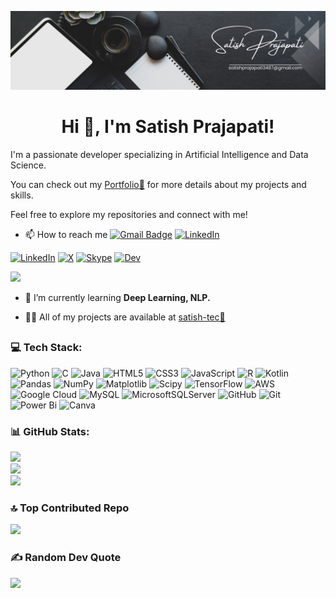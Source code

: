 
![Banner Image](https://github.com/satish-tec/satish-tec/blob/bf3caf51aec920cd7a960c438fe4d61e5157df93/Black%20and%20White%20Simple%20Art%20Director%20LinkedIn%20Banner.png)


<h1 align="center">Hi 👋, I'm Satish Prajapati! </h1>
I'm a passionate developer specializing in Artificial Intelligence and Data Science.

You can check out my [Portfolio🔗](https://satish-tec.github.io/) for more details about my projects and skills.

Feel free to explore my repositories and connect with me!

- 📫 How to reach me
[![Gmail Badge](https://img.shields.io/badge/Gmail-D14836?style=for-the-badge&logo=gmail&logoColor=white)](mailto:satishprajapati3487@gmail.com)
[![LinkedIn](https://img.shields.io/badge/LinkedIn-Connect-blue?style=flat-square&logo=linkedin)](https://www.linkedin.com/in/satish132)

[![LinkedIn](https://img.shields.io/badge/LinkedIn-0077B5)](https://www.linkedin.com/in/satish132)
 [![X](https://img.shields.io/badge/X-black)](https://x.com/satishp132) 
 [![Skype](https://img.shields.io/badge/Skype-brightgreen)](https://join.skype.com/invite/WLbN90G1NGJO)
 [![Dev](https://img.shields.io/badge/Dev-black)](https://dev.to/satishp132)

[![](https://visitcount.itsvg.in/api?id=Satishp132&icon=2&color=12)](https://visitcount.itsvg.in)
 
- 🌱 I’m currently learning **Deep Learning, NLP.**

- 👨‍💻 All of my projects are available at [satish-tec🔗](https://github.com/satish-tec)

<h2 align="center"> </h2>

### 💻 Tech Stack:
![Python](https://img.shields.io/badge/python-3670A0?style=flat&logo=python&logoColor=ffdd54) ![C](https://img.shields.io/badge/c-%2300599C.svg?style=flat&logo=c&logoColor=white) ![Java](https://img.shields.io/badge/java-%23ED8B00.svg?style=flat&logo=openjdk&logoColor=white) ![HTML5](https://img.shields.io/badge/html5-%23E34F26.svg?style=flat&logo=html5&logoColor=white) ![CSS3](https://img.shields.io/badge/css3-%231572B6.svg?style=flat&logo=css3&logoColor=white) ![JavaScript](https://img.shields.io/badge/javascript-%23323330.svg?style=flat&logo=javascript&logoColor=%23F7DF1E) ![R](https://img.shields.io/badge/r-%23276DC3.svg?style=flat&logo=r&logoColor=white) ![Kotlin](https://img.shields.io/badge/kotlin-%237F52FF.svg?style=flat&logo=kotlin&logoColor=white) ![Pandas](https://img.shields.io/badge/pandas-%23150458.svg?style=flat&logo=pandas&logoColor=white) ![NumPy](https://img.shields.io/badge/numpy-%23013243.svg?style=flat&logo=numpy&logoColor=white) ![Matplotlib](https://img.shields.io/badge/Matplotlib-%23ffffff.svg?style=flat&logo=Matplotlib&logoColor=black) ![Scipy](https://img.shields.io/badge/SciPy-%230C55A5.svg?style=flat&logo=scipy&logoColor=%white) ![TensorFlow](https://img.shields.io/badge/TensorFlow-%23FF6F00.svg?style=flat&logo=TensorFlow&logoColor=white) ![AWS](https://img.shields.io/badge/AWS-%23FF9900.svg?style=flat&logo=amazon-aws&logoColor=white) ![Google Cloud](https://img.shields.io/badge/GoogleCloud-%234285F4.svg?style=flat&logo=google-cloud&logoColor=white) ![MySQL](https://img.shields.io/badge/mysql-4479A1.svg?style=flat&logo=mysql&logoColor=white) ![MicrosoftSQLServer](https://img.shields.io/badge/Microsoft%20SQL%20Server-CC2927?style=flat&logo=microsoft%20sql%20server&logoColor=white) ![GitHub](https://img.shields.io/badge/github-%23121011.svg?style=flat&logo=github&logoColor=white) ![Git](https://img.shields.io/badge/git-%23F05033.svg?style=flat&logo=git&logoColor=white) ![Power Bi](https://img.shields.io/badge/power_bi-F2C811?style=flat&logo=powerbi&logoColor=black) ![Canva](https://img.shields.io/badge/Canva-%2300C4CC.svg?style=flat&logo=Canva&logoColor=white)

### 📊 GitHub Stats:
![](https://github-readme-stats.vercel.app/api?username=Satishp132&theme=dark&hide_border=false&include_all_commits=true&count_private=false)<br/>
![](https://github-readme-streak-stats.herokuapp.com/?user=Satishp132&theme=dark&hide_border=false)<br/>
![](https://github-readme-stats.vercel.app/api/top-langs/?username=Satishp132&theme=dark&hide_border=false&include_all_commits=true&count_private=false&layout=compact)

### 🔝 Top Contributed Repo
![](https://github-contributor-stats.vercel.app/api?username=Satishp132&limit=5&theme=dark&combine_all_yearly_contributions=true)

### ✍️ Random Dev Quote
![](https://quotes-github-readme.vercel.app/api?type=vetical&theme=tokyonight)
